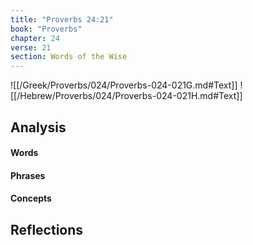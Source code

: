 ```yaml
---
title: "Proverbs 24:21"
book: "Proverbs"
chapter: 24
verse: 21
section: Words of the Wise
---
```

![[/Greek/Proverbs/024/Proverbs-024-021G.md#Text]]
![[/Hebrew/Proverbs/024/Proverbs-024-021H.md#Text]]

## Analysis

#### Words

#### Phrases

#### Concepts

## Reflections
